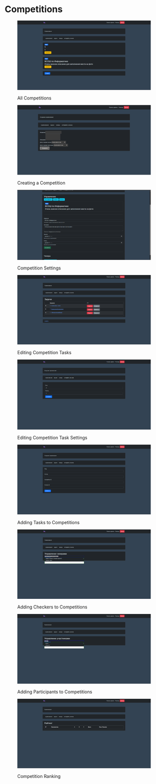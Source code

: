 # Competitions

<figure><img src="../../.gitbook/assets/image (54).png" alt=""><figcaption><p>All Competitions</p></figcaption></figure>

<figure><img src="../../.gitbook/assets/image (39).png" alt=""><figcaption><p>Creating a Competition</p></figcaption></figure>

<figure><img src="../../.gitbook/assets/image (40).png" alt=""><figcaption><p>Competition Settings</p></figcaption></figure>

<figure><img src="../../.gitbook/assets/image (41).png" alt=""><figcaption><p>Editing Competition Tasks</p></figcaption></figure>

<figure><img src="../../.gitbook/assets/image (42).png" alt=""><figcaption><p>Editing Competition Task Settings</p></figcaption></figure>

<figure><img src="../../.gitbook/assets/image (43).png" alt=""><figcaption><p>Adding Tasks to Competitions</p></figcaption></figure>

<figure><img src="../../.gitbook/assets/image (44).png" alt=""><figcaption><p>Adding Checkers to Competitions</p></figcaption></figure>

<figure><img src="../../.gitbook/assets/image (45).png" alt=""><figcaption><p>Adding Participants to Competitions</p></figcaption></figure>

<figure><img src="../../.gitbook/assets/image (46).png" alt=""><figcaption><p>Competition Ranking</p></figcaption></figure>